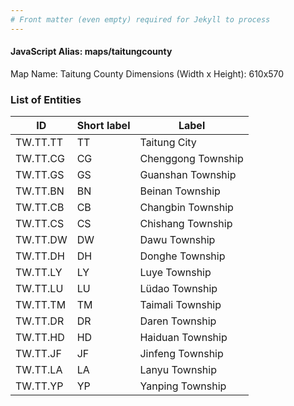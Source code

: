 ```yaml
---
# Front matter (even empty) required for Jekyll to process
---
```


#### JavaScript Alias: maps/taitungcounty

Map Name: Taitung County
Dimensions (Width x Height): 610x570





### List of Entities

ID | Short label | Label
---|---|---|
TW.TT.TT | TT | Taitung City
TW.TT.CG | CG | Chenggong Township
TW.TT.GS | GS | Guanshan Township
TW.TT.BN | BN | Beinan Township		
TW.TT.CB | CB | Changbin Township
TW.TT.CS | CS | Chishang Township
TW.TT.DW | DW | Dawu Township
TW.TT.DH | DH | Donghe Township		
TW.TT.LY | LY | Luye Township
TW.TT.LU | LU | Lüdao Township
TW.TT.TM | TM | Taimali Township
TW.TT.DR | DR | Daren Township		
TW.TT.HD | HD | Haiduan Township
TW.TT.JF | JF | Jinfeng Township
TW.TT.LA | LA | Lanyu Township
TW.TT.YP | YP | Yanping Township